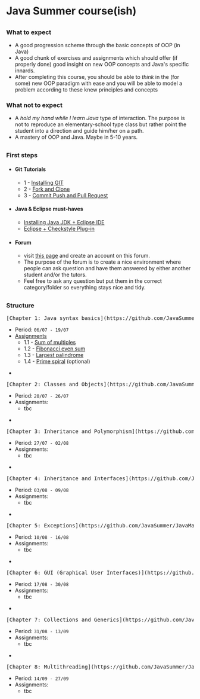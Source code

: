# Java Summer course(ish)

##


### What to expect
- A good progression scheme through the basic concepts of OOP (in Java)
- A good chunk of exercises and assignments which should offer (if properly done) good insight on new OOP concepts and Java's specific innards.
- After completing this course, you should be able to *think* in the (for some) new OOP paradigm with ease and you will be able to model a problem according to these knew principles and concepts


### What not to expect
- A *hold my hand while I learn Java* type of interaction. The purpose is not to reproduce an elementary-school type class but rather point the student into a direction and guide him/her on a path.
- A mastery of OOP and Java. Maybe in 5-10 years.

##


### First steps

- #### Git Tutorials
    * 1 - [Installing GIT](https://www.youtube.com/watch?v=4ZNYfbXnpXQ&list=PLxDrAnoepRN2OXJ4boGqPF0LIADjWGqe7&index=1)
    * 2 - [Fork and Clone](https://www.youtube.com/watch?v=mJQAfbARvMI&index=2&list=PLxDrAnoepRN2OXJ4boGqPF0LIADjWGqe7)
    * 3 - [Commit Push and Pull Request](https://www.youtube.com/watch?v=nPq0yClIDhM&index=3&list=PLxDrAnoepRN2OXJ4boGqPF0LIADjWGqe7)
   
- #### Java & Eclipse must-haves
    * [Installing Java JDK + Eclipse IDE](https://www.youtube.com/watch?v=CPGKMDvCUN4)
    * [Eclipse + Checkstyle Plug-in](https://www.youtube.com/watch?v=xPYOwSmmRrQ)

- #### Forum
    * visit [this page](http://summerjava.boards.net/) and create an account on this forum.
    * The purpose of the forum is to create a nice environment where people can ask question and have them answered by either another student and/or the tutors. 
    * Feel free to ask any question but put them in the correct category/folder so everything stays nice and tidy.


##

### Structure
 <pre>
[Chapter 1: Java syntax basics](https://github.com/JavaSummer/JavaMainRepo/tree/master/Content/Chapter%201%20-%20Basics)
</pre>
* Period: `06/07 - 19/07`
* [Assignments](https://github.com/JavaSummer/JavaMainRepo/tree/master/Content/Chapter%201%20-%20Basics/Assignments)
	- 1.1 - [Sum of multiples](https://github.com/JavaSummer/JavaMainRepo/blob/master/Content/Chapter%201%20-%20Basics/Assignments/Assignment%201%20-%20Sum%20of%20multiples.pdf)
	- 1.2 - [Fibonacci even sum](https://github.com/JavaSummer/JavaMainRepo/blob/master/Content/Chapter%201%20-%20Basics/Assignments/Assignment%202%20-%20Fibonacci%20even%20sum.pdf)
	- 1.3 - [Largest palindrome](https://github.com/JavaSummer/JavaMainRepo/blob/master/Content/Chapter%201%20-%20Basics/Assignments/Assignment%203%20-%20Largest%20palindrome.pdf)
	- 1.4 - [Prime spiral](https://github.com/JavaSummer/JavaMainRepo/blob/master/Content/Chapter%201%20-%20Basics/Assignments/Assignment%204%20(optional)%20-%20Prime%20spiral.pdf) (optional)
 
-
 <pre>
[Chapter 2: Classes and Objects](https://github.com/JavaSummer/JavaMainRepo/tree/master/Content/Chapter%202%20-%20Classes%20and%20Objects)
</pre>

* Period: `20/07 - 26/07`
* Assignments:
    - tbc

-
 <pre>
[Chapter 3: Inheritance and Polymorphism](https://github.com/JavaSummer/JavaMainRepo/tree/master/Content/Chapter%203%20-%20Inheritance%20and%20Polymorphism)
</pre>
* Period: `27/07 - 02/08`
* Assignments:
    - tbc

-
 <pre>
[Chapter 4: Inheritance and Interfaces](https://github.com/JavaSummer/JavaMainRepo/tree/master/Content/Chapter%204%20-%20Inheritance%20and%20Interfaces)
</pre>
* Period: `03/08 - 09/08`
* Assignments:
    - tbc

-
 <pre>
[Chapter 5: Exceptions](https://github.com/JavaSummer/JavaMainRepo/tree/master/Content/Chapter%205%20-%20Exceptions)
</pre>
* Period: `10/08 - 16/08`
* Assignments:
    - tbc

-
 <pre>
[Chapter 6: GUI (Graphical User Interfaces)](https://github.com/JavaSummer/JavaMainRepo/tree/master/Content/Chapter%206%20-%20GUI)
</pre>
* Period: `17/08 - 30/08`
* Assignments:
    - tbc

-
 <pre>
[Chapter 7: Collections and Generics](https://github.com/JavaSummer/JavaMainRepo/tree/master/Content/Chapter%207%20-%20Collections%20and%20Generics)
</pre>
* Period: `31/08 - 13/09`
* Assignments:
    - tbc

-
 <pre>
[Chapter 8: Multithreading](https://github.com/JavaSummer/JavaMainRepo/tree/master/Content/Chapter%208%20-%20Multithreading)
</pre>
* Period: `14/09 - 27/09`
* Assignments:
    - tbc

##
